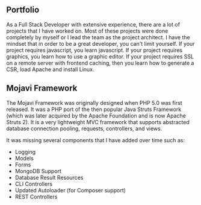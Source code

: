## Portfolio

As a Full Stack Developer with extensive experience, there are a lot of projects that I have worked on.  Most of these
projects were done completely by myself or I lead the team as the project architect. I have the mindset that in order
to be a great developer, you can't limit yourself.  If your project requires javascript, you learn javascript.  If your
project requires graphics, you learn how to use a graphic editor.  If your project requires SSL on a remote server with
frontend caching, then you learn how to generate a CSR, load Apache and install Linux.

## Mojavi Framework

The Mojavi Framework was originally designed when PHP 5.0 was first released.  It was a PHP port of the then popular
Java Struts Framework (which was later acquired by the Apache Foundation and is now Apache Struts 2).  It is a very
lightweight MVC framework that supports abstracted database connection pooling, requests, controllers, and views.

It was missing several components that I have added over time such as:
- Logging
- Models
- Forms
- MongoDB Support
- Database Result Resources
- CLI Controllers
- Updated Autoloader (for Composer support)
- REST Controllers
